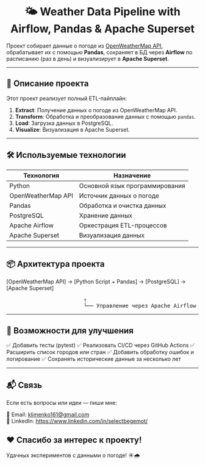 <h1 align="center">🌤️ Weather Data Pipeline with Airflow, Pandas & Apache Superset</h1>

  Проект собирает данные о погоде из <a href="https://openweathermap.org/api" target="_blank">OpenWeatherMap API</a>, обрабатывает их с помощью <strong>Pandas</strong>, сохраняет в БД через <strong>Airflow</strong> по расписанию (раз в день) и визуализирует в <strong>Apache Superset</strong>.


---

## 🧠 Описание проекта

Этот проект реализует полный ETL-пайплайн:

1. **Extract**: Получение данных о погоде из OpenWeatherMap API.
2. **Transform**: Обработка и преобразование данных с помощью <code>pandas</code>.
3. **Load**: Загрузка данных в PostgreSQL.
4. **Visualize**: Визуализация в Apache Superset.

---

## 🛠️ Используемые технологии

| Технология | Назначение |
|-----------|------------|
| Python | Основной язык программирования |
| OpenWeatherMap API | Источник данных о погоде |
| Pandas | Обработка и очистка данных |
| PostgreSQL | Хранение данных |
| Apache Airflow | Оркестрация ETL-процессов |
| Apache Superset | Визуализация данных |

---

## 📦 Архитектура проекта
[OpenWeatherMap API] → [Python Script + Pandas] → [PostgreSQL] → [Apache Superset] <br>
<pre>                        ↑
                        └── Управление через Apache Airflow (раз в день)</pre>

---

## 🧪 Возможности для улучшения
✅ Добавить тесты (pytest)
✅ Реализовать CI/CD через GitHub Actions
✅ Расширить список городов или стран
✅ Добавить обработку ошибок и логирование
✅ Сохранять исторические данные за несколько лет

---

## 📬 Связь
Если есть вопросы или идеи — пиши мне:

📧 Email: klimеnkо161@gmаil.соm<br>
💼 LinkedIn: https://www.linkedin.com/in/selectbegemot/<br>

## ❤️ Спасибо за интерес к проекту!
Удачных экспериментов с данными о погоде! ☀️🌧️
